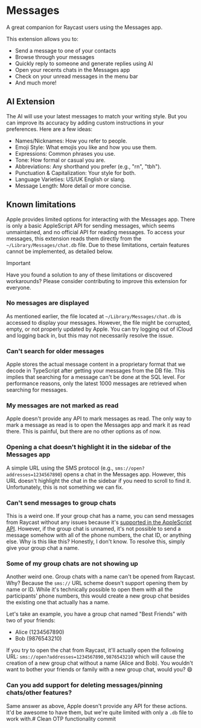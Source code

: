 # Messages

A great companion for Raycast users using the Messages app. 

This extension allows you to:

- Send a message to one of your contacts
- Browse through your messages
- Quickly reply to someone and generate replies using AI
- Open your recents chats in the Messages app
- Check on your unread messages in the menu bar
- And much more!

## AI Extension

The AI will use your latest messages to match your writing style. But you can improve its accuracy by adding custom instructions in your preferences. Here are a few ideas:

- Names/Nicknames: How you refer to people.
- Emoji Style: What emojis you like and how you use them.
- Expressions: Common phrases you use.
- Tone: How formal or casual you are.
- Abbreviations: Any shorthand you prefer (e.g., "rn", "tbh").
- Punctuation & Capitalization: Your style for both.
- Language Varieties: US/UK English or slang.
- Message Length: More detail or more concise.

## Known limitations

Apple provides limited options for interacting with the Messages app. There is only a basic AppleScript API for sending messages, which seems unmaintained, and no official API for reading messages. To access your messages, this extension reads them directly from the `~/Library/Messages/chat.db` file. Due to these limitations, certain features cannot be implemented, as detailed below.

> [!IMPORTANT]
> Have you found a solution to any of these limitations or discovered workarounds? Please consider contributing to improve this extension for everyone.

### No messages are displayed

As mentioned earlier, the file located at `~/Library/Messages/chat.db` is accessed to display your messages. However, the file might be corrupted, empty, or not properly updated by Apple. You can try logging out of iCloud and logging back in, but this may not necessarily resolve the issue.

### Can't search for older messages

Apple stores the actual message content in a proprietary format that we decode in TypeScript after getting your messages from the DB file. This implies that searching for a message can't be done at the SQL level. For performance reasons, only the latest 1000 messages are retrieved when searching for messages.

### My messages are not marked as read

Apple doesn't provide any API to mark messages as read. The only way to mark a message as read is to open the Messages app and mark it as read there. This is painful, but there are no other options as of now.

### Opening a chat doesn't highlight it in the sidebar of the Messages app

A simple URL using the SMS protocol (e.g., `sms://open?addresses=1234567890`) opens a chat in the Messages app. However, this URL doesn't highlight the chat in the sidebar if you need to scroll to find it. Unfortunately, this is not something we can fix.

### Can't send messages to group chats

This is a weird one. If your group chat has a name, you can send messages from Raycast without any issues because it's [supported in the AppleScript API](https://stackoverflow.com/questions/15958090/send-group-imessage-using-applescript/69037299#69037299). However, if the group chat is unnamed, it's not possible to send a message somehow with all of the phone numbers, the chat ID, or anything else. Why is this like this? Honestly, I don't know. To resolve this, simply give your group chat a name.

### Some of my group chats are not showing up

Another weird one. Group chats with a name can't be opened from Raycast. Why? Because the `sms://` URL scheme doesn't support opening them by name or ID. While it's technically possible to open them with all the participants' phone numbers, this would create a new group chat besides the existing one that actually has a name. 

Let's take an example, you have a group chat named "Best Friends" with two of your friends:

- Alice (1234567890)
- Bob (9876543210)

If you try to open the chat from Raycast, it'll actually open the following URL: `sms://open?addresses=1234567890,9876543210` which will cause the creation of a new group chat without a name (Alice and Bob). You wouldn't want to bother your friends or family with a new group chat, would you? 😄

### Can you add support for deleting messages/pinning chats/other features?

Same answer as above, Apple doesn't provide any API for these actions. It'd be awesome to have them, but we're quite limited with only a `.db` file to work with.# Clean OTP functionality commit

